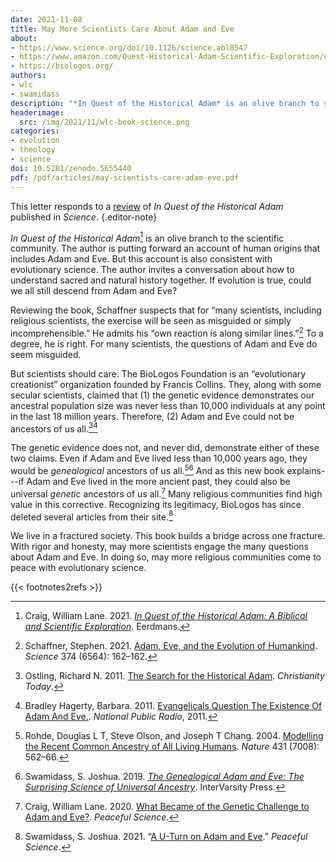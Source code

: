 ```yaml
---
date: 2021-11-08
title: May More Scientists Care About Adam and Eve
about:
- https://www.science.org/doi/10.1126/science.abl8547
- https://www.amazon.com/Quest-Historical-Adam-Scientific-Exploration/dp/080287911X
- https://biologos.org/
authors:
- wlc
- swamidass
description: "*In Quest of the Historical Adam* is an olive branch to scientists, putting forward an account of human origins that is consistent with evolution."
headerimage:
  src: /img/2021/11/wlc-book-science.png
categories:
- evolution
- theology
- science
doi: 10.5281/zenodo.5655440
pdf: /pdf/articles/may-scientists-care-adam-eve.pdf
---
```


This letter responds to a [review]( https://www.science.org/doi/10.1126/science.abl8547) of _In Quest of the Historical Adam_  published in *Science*. 
{.editor-note}

_In Quest of the Historical Adam_[^1] is an olive branch to the scientific community. The author is putting forward an account of human origins that includes Adam and Eve. But this account is also consistent with evolutionary science. The author invites a conversation about how to understand sacred and natural history together. If evolution is true, could we all still descend from Adam and Eve?

Reviewing the book, Schaffner suspects that for “many scientists, including religious scientists, the exercise will be seen as misguided or simply incomprehensible.” He admits his “own reaction is along similar lines.”[^2] To a degree, he is right. For many scientists, the questions of Adam and Eve do seem misguided.

But scientists should care. The BioLogos Foundation is an “evolutionary creationist” organization founded by Francis Collins. They, along with some secular scientists, claimed that (1) the genetic evidence demonstrates our ancestral population size was never less than 10,000 individuals at any point in the last 18 million years. Therefore, (2) Adam and Eve could not be ancestors of us all.[^3a][^3b]

The genetic evidence does not, and never did, demonstrate either of these two claims. Even if Adam and Eve lived less than 10,000 years ago, they would be _genealogical_ ancestors of us all.[^4a][^4b] And as this new book explains---if Adam and Eve lived in the more ancient past, they could also be universal _genetic_ ancestors of us all.[^5] Many religious communities find high value in this corrective. Recognizing its legitimacy, BioLogos has since deleted several articles from their site.[^6]
 
We live in a fractured society. This book builds a bridge across one fracture. With rigor and honesty, may more scientists engage the many questions about Adam and Eve. In doing so, may more religious communities come to peace with evolutionary science.

 


[^3a]: Ostling, Richard N. 2011. [The Search for the Historical Adam](https://www.christianitytoday.com/ct/2011/june/historicaladam.html). _Christianity Today_. 

[^3b]: Bradley Hagerty, Barbara. 2011. [Evangelicals Question The Existence Of Adam And Eve.](https://www.npr.org/2011/08/09/138957812/evangelicals-question-the-existence-of-adam-and-eve). _National Public Radio_, 2011. 

[^1]: Craig, William Lane. 2021. [_In Quest of the Historical Adam: A Biblical and Scientific Exploration_](https://www.amazon.com/Quest-Historical-Adam-Scientific-Exploration/dp/080287911X/). Eerdmans.

[^5]: Craig, William Lane. 2020. [What Became of the Genetic Challenge to Adam and Eve?](/articles/wlc-genetic-challenge/). _Peaceful Science_.

[^4a]:  Rohde, Douglas L T, Steve Olson, and Joseph T Chang. 2004. [Modelling the Recent Common Ancestry of All Living Humans](https://doi.org/10.1038/nature02842). _Nature_ 431 (7008): 562–66.

[^4b]:  Swamidass, S. Joshua. 2019. [_The Genealogical Adam and Eve: The Surprising Science of Universal Ancestry_](https://www.amazon.com/Genealogical-Adam-Eve-Surprising-Universal/dp/151400383/). InterVarsity Press.


[^2]:  Schaffner, Stephen. 2021. [Adam, Eve, and the Evolution of Humankind](https://doi.org/10.1126/science.abl8547). _Science_ 374 (6564): 162–162.



[^6]: Swamidass, S. Joshua. 2021. “[A U-Turn on Adam and Eve](/articles/biologos-uturn-adam-eve-position/).” _Peaceful Science_. 

{{< footnotes2refs >}}
